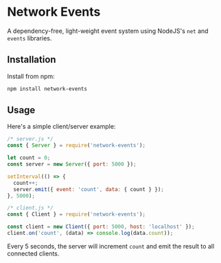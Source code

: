 # Network Events

A dependency-free, light-weight event system using NodeJS's `net` and 
`events` libraries.

## Installation

Install from npm:

```bash
npm install network-events
```

## Usage

Here's a simple client/server example:

```javascript
/* server.js */
const { Server } = require('network-events');

let count = 0;
const server = new Server({ port: 5000 });

setInterval(() => {
  count++;
  server.emit({ event: 'count', data: { count } });
}, 5000);
```

```javascript
/* client.js */
const { Client } = require('network-events');

const client = new Client({ port: 5000, host: 'localhost' });
client.on('count', (data) => console.log(data.count));
```

Every 5 seconds, the server will increment `count` and emit the result to all
connected clients.
